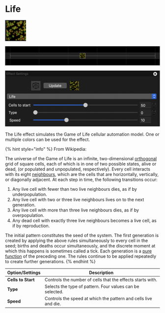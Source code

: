 # Life

![Icon](<../../.gitbook/assets/image (591).png>)

![Sequencer Grid](<../../.gitbook/assets/image (435).png>)

![](<../../.gitbook/assets/image (704).png>)

The Life effect simulates the Game of Life cellular automation model. One or multiple colors can be used for the effect.

{% hint style="info" %}
From Wikipedia:

The universe of the Game of Life is an infinite, two-dimensional [orthogonal](https://en.wikipedia.org/wiki/Orthogonality) grid of square cells, each of which is in one of two possible states, alive or dead, (or populated and unpopulated, respectively). Every cell interacts with its eight [neighbours](https://en.wikipedia.org/wiki/Moore\_neighborhood), which are the cells that are horizontally, vertically, or diagonally adjacent. At each step in time, the following transitions occur:

1. Any live cell with fewer than two live neighbours dies, as if by underpopulation.
2. Any live cell with two or three live neighbours lives on to the next generation.
3. Any live cell with more than three live neighbours dies, as if by overpopulation.
4. Any dead cell with exactly three live neighbours becomes a live cell, as if by reproduction.

The initial pattern constitutes the seed of the system. The first generation is created by applying the above rules simultaneously to every cell in the seed; births and deaths occur simultaneously, and the discrete moment at which this happens is sometimes called a tick. Each generation is a [pure function](https://en.wikipedia.org/wiki/Pure\_function) of the preceding one. The rules continue to be applied repeatedly to create further generations.
{% endhint %}

| Option/Settings    | Description                                                     |
| ------------------ | --------------------------------------------------------------- |
| **Cells to Start** | Controls the number of cells that the effects starts with.      |
| **Type**           | Selects the type of pattern. Four values can be selected.       |
| **Speed**          | Controls the speed at which the pattern and cells live and die. |
